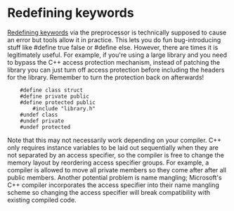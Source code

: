 Redefining keywords
=
[Redefining keywords][1] via the preprocessor is technically supposed to cause an error but tools allow it in practice. This lets you do fun bug-introducing stuff like #define true false or #define else. However, there are times it is legitimately useful. For example, if you're using a large library and you need to bypass the C++ access protection mechanism, instead of patching the library you can just turn off access protection before including the headers for the library. Remember to turn the protection back on afterwards!

        #define class struct
        #define private public
        #define protected public
            #include "library.h"
        #undef class
        #undef private
        #undef protected

Note that this may not necessarily work depending on your compiler. C++ only requires instance variables to be laid out sequentially when they are not separated by an access specifier, so the compiler is free to change the memory layout by reordering access specifier groups. For example, a compiler is allowed to move all private members so they come after after all public members. Another potential problem is name mangling; Microsoft's C++ compiler incorporates the access specifier into their name mangling scheme so changing the access specifier will break compatibility with existing compiled code.

[1]:http://madebyevan.com/obscure-cpp-features/#redefining-keywords

